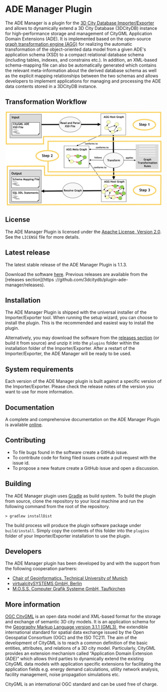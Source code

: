 ADE Manager Plugin
======================================

The ADE Manager is a plugin for the [3D City Database Importer/Exporter](https://github.com/3dcitydb/importer-exporter) and allows to dynamically extend a 3D City Database (3DCityDB) instance for high-performance storage and management of CityGML Application Domain Extensions (ADE). It is implemented based on the open-source [graph transformation engine (AGG)](http://www.user.tu-berlin.de/o.runge/agg/) for realizing the automatic transformation of the object-oriented data model from a given ADE's application schema (XSD) to a compact relational database schema (including tables, indexes, and constrains etc.). In addition, an XML-based schema-mapping file can also be automatically generated which contains the relevant meta-information about the derived database schema as well as the explicit mapping relationships between the two schemas and allows developers to implement applications for managing and processing the ADE data contents stored in a 3DCityDB instance. 

Transformation Workflow
-------
<p align="center">
<img src="resources/figure/transformation_workflow.jpg" width="800" />
</p>

License
-------
The ADE Manager Plugin is licensed under the [Apache License, Version 2.0](http://www.apache.org/licenses/LICENSE-2.0). See the `LICENSE` file for more details.


Latest release
--------------
The latest stable release of the ADE Manager Plugin is 1.1.3.

Download the software [here](https://github.com/3dcitydb/plugin-ade-manager/releases/download/v1.1.3/plugin-ade-manager-1.1.3.zip). Previous releases are available from the [releases section](https
://github.com/3dcitydb/plugin-ade-manager/releases).

Installation
------------
The ADE Manager Plugin is shipped with the universal installer of the Importer/Exporter tool. When running the setup wizard, you can choose to install the plugin. This is the recommended and easiest way to install the plugin.

Alternatively, you may download the software from the [releases section](https://github.com/3dcitydb/plugin-ade-manager/releases) (or build it from source) and unzip it into the `plugins` folder within the installation folder of the Importer/Exporter. After a restart of the Importer/Exporter, the ADE Manager will be ready to be used.

System requirements
-------------------
Each version of the ADE Manager plugin is built against a specific version of the Importer/Exporter. Please check the release notes of the version you want to use for more information. 

Documentation
-------------
A complete and comprehensive documentation on the ADE Manager Plugin is available [online](https://3dcitydb-docs.readthedocs.io/en/release-v4.2.3/impexp/plugins/ade-manager.html).

Contributing
------------
* To file bugs found in the software create a GitHub issue.
* To contribute code for fixing filed issues create a pull request with the issue id.
* To propose a new feature create a GitHub issue and open a discussion.

Building
--------
The ADE Manager plugin uses [Gradle](https://gradle.org/) as build system. To build the plugin from source, clone the repository to your local machine and run the following command from the root of the repository.

    > gradlew installDist
    
The build process will produce the plugin software package under `build/install`. Simply copy the contents of this folder into the `plugins` folder of your Importer/Exporter installation to use the plugin.

Developers
----------
The ADE Manager plugin has been developed by and with the support from the following cooperation partners:

* [Chair of Geoinformatics, Technical University of Munich](https://www.gis.bgu.tum.de/)
* [virtualcitySYSTEMS GmbH, Berlin](http://www.virtualcitysystems.de/)
* [M.O.S.S. Computer Grafik Systeme GmbH, Taufkirchen](http://www.moss.de/)

More information
----------------
[OGC CityGML](http://www.opengeospatial.org/standards/citygml) is an open data model and XML-based format for the storage and exchange of semantic 3D city models. It is an application schema for the [Geography Markup Language version 3.1.1 (GML3)](http://www.opengeospatial.org/standards/gml), the extendible international standard for spatial data exchange issued by the Open Geospatial Consortium (OGC) and the ISO TC211. The aim of the development of CityGML is to reach a common definition of the basic entities, attributes, and relations of a 3D city model. Particularly, CityGML provides an extension mechanism called “Application 
Domain Extension (ADE)” which allows third parties to dynamically extend the existing CityGML data models with application specific extensions for facilitating the application fields e.g. energy demand calculations, utility network analysis, facility management, noise propagation simulations etc. 

CityGML is an international OGC standard and can be used free of charge.
